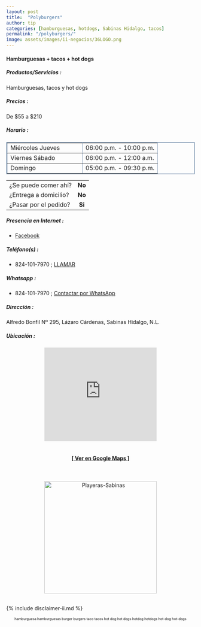 ```yaml
--- 
layout: post
title:  "Polyburgers"
author: tip
categories: [hamburguesas, hotdogs, Sabinas Hidalgo, tacos]
permalink: "/polyburgers/"
image: assets/images/ii-negocios/36LOGO.png
---
```

#### Hamburguesas + tacos + hot dogs

##### Productos/Servicios :

Hamburguesas, tacos y hot dogs

##### Precios :

De $55 a $210

##### Horario :

<table border="2" bordercolor="#8299b3" cellpadding="4" cellspacing="5">
    <colgroup>
        <col width="50%" />
        <col width="50%" />
    </colgroup>
    <tbody>
        <tr>
            <td>Miércoles Jueves</td>
            <td>06:00 p.m. - 10:00 p.m.</td>
        </tr>
        <tr>
            <td>Viernes Sábado</td>
            <td>06:00 p.m. - 12:00 a.m.</td>
        </tr>
        <tr>
            <td>Domingo</td>
            <td>05:00 p.m. - 09:30 p.m.</td>
        </tr>
    </tbody>
</table>



|  |  |
| :----- | :-----: |
| ¿Se puede comer ahí? | **No** |
| ¿Entrega a domicilio? | **No** |
| ¿Pasar por el pedido? | **Si** |



##### Presencia en Internet :

- [Facebook][FB]

##### Teléfono(s) :

- 824-101-7970 ; [LLAMAR][Tel1]

##### Whatsapp :

- 824-101-7970 ; [Contactar por WhatsApp][WA1]

[FB]: https://www.facebook.com/polyburgers/

[Tel1]: tel:+528241017970

[WA1]: https://wa.me/528241017970?text=Hola,%20saludos%20desde%20PiiDO.

##### Dirección :

Alfredo Bonfil Nº 295, Lázaro Cárdenas, Sabinas Hidalgo, N.L.

##### Ubicación :

<!--..... MAPAS .....-->
<center>
<iframe allowfullscreen="" height="250" loading="lazy" src="https://www.google.com/maps/embed?pb=!1m18!1m12!1m3!1d223.19961064720337!2d-100.18782553247199!3d26.481705209482307!2m3!1f0!2f0!3f0!3m2!1i1024!2i768!4f13.1!3m3!1m2!1s0x86623f9a6877b6c9%3A0xcce3ef3372aaddbf!2sPoliburger!5e0!3m2!1sen!2smx!4v1622003553475!5m2!1sen!2smx" style="border: 0;" width="300"></iframe><!--//CAMBIAR : width="300" height="250" acá arriba ^^-->
<br/>
<br/>
<a href="https://goo.gl/maps/tYc2BJbMscEVSvGC6" target="_blank"><h4>[ Ver en Google Maps ]</h4></a><!--//CAMBIAR URL aquí-->
<br/>
<br/>
</center>
<!--..... /MAPAS .....-->

<!-- ===== 2da IMAGEN ===== -->
<center>
    <img src="{{ site.baseurl }}/assets/images/ii-negocios/36producto.png" alt="Playeras-Sabinas" style="height: 300px;"/>
</center>

<br />

<!-- Disclaimer & palabras clave
================================================== -->
{% include disclaimer-ii.md %}
<center>
	<span style="font-size: xx-small;">
		<!--Palabras Clave-->hamburguesa hamburguesas burger burgers taco tacos hot dog hot dogs hotdog hotdogs hot-dog hot-dogs
	</span>
</center>



<!-- END
================================================== -->